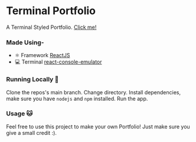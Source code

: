 # Terminal Portfolio
A Terminal Styled Portfolio. [Click me!](alaaboubrima.netlify.app)

### Made Using-
- ⚛ Framework [ReactJS](https://reactjs.org/)
- 💻 Terminal [react-console-emulator](https://github.com/linuswillner/react-console-emulator)

### Running Locally 🚀
Clone the repos's main branch.
Change directory.
Install dependencies, make sure you have `nodejs` and `npm` installed.
Run the app.

### Usage 🐱
Feel free to use this project to make your own Portfolio! Just make sure you give a small credit :).
